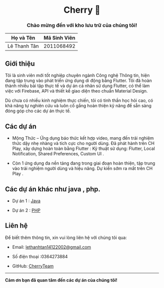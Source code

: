<div align="center">

# Cherry :cherries:

### Chào mừng đến với kho lưu trữ của chúng tôi!

</div>

| Họ và Tên          | Mã Sinh Viên |
| ------------------ | ------------ |
| Lê Thanh Tân       | 2011068492   |


## Giới thiệu


Tôi là sinh viên mới tốt nghiệp chuyên ngành Công nghệ Thông tin, hiện đang tập trung vào phát triển ứng dụng di động bằng Flutter. Tôi đã hoàn thành nhiều bài tập thực tế và dự án cá nhân sử dụng Flutter, có thể làm việc với Firebase, API và thiết kế giao diện theo chuẩn Material Design.

Dù chưa có nhiều kinh nghiệm thực chiến, tôi có tinh thần học hỏi cao, có khả năng tự nghiên cứu và luôn cố gắng hoàn thiện kỹ năng để sẵn sàng đóng góp cho các dự án thực tế.

## Các dự án 

* Mộng Thức – Ứng dụng báo thức kết hợp video, mang đến trải nghiệm thức dậy nhẹ nhàng và tích cực cho người dùng. Đã phát hành trên CH Play, xây dựng hoàn toàn bằng Flutter :
Kỹ thuật sử dụng: Flutter, Local Notification, Shared Preferences, Custom UI .

* Còn 1 ứng dụng đa nền tảng đang trong giai đoạn hoàn thiện, tập trung vào trải nghiệm người dùng và hiệu năng. Dự kiến sớm ra mắt trên CH Play .

## Các dự án khác như java , php.

- Dự án 1 : [Java](https://github.com/lethanhtan14122002/Java/tree/master)

- Dự án 2 : [PHP](https://github.com/lethanhtan14122002/DA.PHP)

## Liên hệ

Để biết thêm thông tin, xin vui lòng liên hệ với chúng tôi qua:

- Email: lethanhtan14122002@gmail.com

- Số điện thoại :0364273884

- GitHub: [CherryTeam](https://github.com/lethanhtan14122002/JavaScrip)

---

**Cảm ơn bạn đã quan tâm đến các dự án của chúng tôi!**


